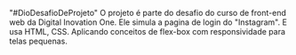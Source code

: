 "#DioDesafioDeProjeto" 
O projeto é parte do desafio do curso de front-end web da Digital Inovation One.
Ele simula a pagina de login do "Instagram".
E usa HTML, CSS.
Aplicando conceitos de flex-box com responsividade para telas pequenas.
